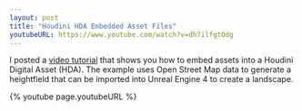```yaml
---
layout: post
title: "Houdini HDA Embedded Asset Files"
youtubeURL: https://www.youtube.com/watch?v=dh7ilfgtOdg
---
```


I posted a [video tutorial]({{page.youtubeURL}}) that shows you how to embed
assets into a Houdini Digital Asset (HDA). The example uses Open Street Map
data to generate a heightfield that can be imported into Unreal Engine 4 to
create a landscape.

{% youtube page.youtubeURL %}

